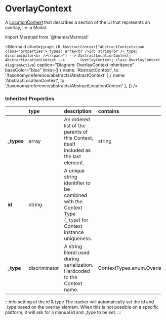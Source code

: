 # OverlayContext

A [LocationContext](/taxonomy/reference/location-contexts/overview.md) that describes a section of the UI that represents an overlay, i.e. a Modal.

import Mermaid from '@theme/Mermaid'

<Mermaid chart={`
    graph LR
      AbstractContext["AbstractContext<span class='properties'>_types: array<br />id: string<br />_type: discriminator<br /></span>"] --> AbstractLocationContext;
      AbstractLocationContext -->       OverlayContext;
    class OverlayContext diagramActive
  `}
  caption="Diagram: OverlayContext inheritance"
  baseColor="blue"
  links={[
{ name: 'AbstractContext', to: '/taxonomy/reference/abstracts/AbstractContext' },{ name: 'AbstractLocationContext', to: '/taxonomy/reference/abstracts/AbstractLocationContext' },  ]}
/>

### Inherited Properties

|             | type          | description                                                                                                | contains                         |
|:------------|:--------------|:-----------------------------------------------------------------------------------------------------------|:---------------------------------|
| **\_types** | array         | An ordered list of the parents of this Context, itself included as the last element.                       | string                           |
| **id**      | string        | A unique string identifier to be combined with the Context Type (`_type`) for Context instance uniqueness. |                                  |
| **\_type**  | discriminator | A string literal used during serialization. Hardcoded to the Context name.                                 | ContextTypes.enum.OverlayContext |

:::info setting of the id & type
The tracker will automatically set the id and _type based on the overlay element. When this is not possible on a specific platform, it will ask for a manual id and _type to be set.
:::
